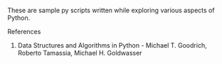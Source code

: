 These are sample py scripts written while exploring various aspects of Python.

References
1. Data Structures and Algorithms in Python - Michael T. Goodrich, Roberto Tamassia, Michael H. Goldwasser

